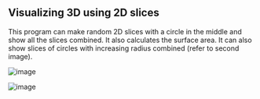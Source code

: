 ## Visualizing 3D using 2D slices

This program can make random 2D slices with a circle in the middle and show all the slices combined. It also calculates the surface area.
It can also show slices of circles with increasing radius combined (refer to second image).

![image](https://github.com/user-attachments/assets/4a647621-1899-44fe-8cca-7aa2b622998c)

![image](https://github.com/user-attachments/assets/1a428c7e-1b36-44aa-8d65-5432397b29f5)
